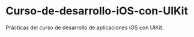 # Curso-de-desarrollo-iOS-con-UIKit
Prácticas del curso de desarrollo de aplicaciones iOS con UIKit.
